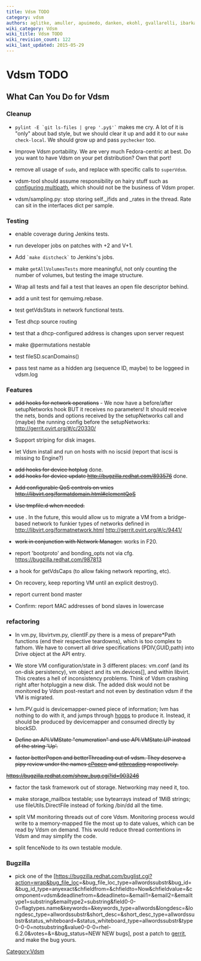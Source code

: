 ```yaml
---
title: Vdsm TODO
category: vdsm
authors: aglitke, amuller, apuimedo, danken, ekohl, gvallarelli, ibarkan, phoracek
wiki_category: Vdsm
wiki_title: Vdsm TODO
wiki_revision_count: 122
wiki_last_updated: 2015-05-29
---
```


# Vdsm TODO

## What Can You Do for Vdsm

### Cleanup

*   `` pylint -E `git ls-files | grep '.py$'` `` makes me cry. A lot of it is "only" about bad style, but we should clear it up and add it to our `make check-local`. We should grow up and pass `pychecker` too.

<!-- -->

*   Improve Vdsm portability. We are very much Fedora-centric at best. Do you want to have Vdsm on your pet distribution? Own that port!

<!-- -->

*   remove all usage of `sudo`, and replace with specific calls to `superVdsm`.

<!-- -->

*   vdsm-tool should assume responsibility on hairy stuff such as [configuring multipath](http://bugzilla.redhat.com/547424), which should not be the business of Vdsm proper.

<!-- -->

*   vdsm/sampling.py: stop storing self._ifids and _rates in the thread. Rate can sit in the interfaces dict per sample.

### Testing

*   enable coverage during Jenkins tests.

<!-- -->

*   run developer jobs on patches with +2 and V+1.

<!-- -->

*   Add `` `make distcheck` `` to Jenkins's jobs.

<!-- -->

*   make `getAllVolumesTests` more meaningful, not only counting the number of volumes, but testing the image structure.

<!-- -->

*   Wrap all tests and fail a test that leaves an open file descriptor behind.

<!-- -->

*   add a unit test for qemuimg.rebase.

<!-- -->

*   test getVdsStats in network functional tests.

<!-- -->

*   Test dhcp source routing

<!-- -->

*   test that a dhcp-configured address is changes upon server request

<!-- -->

*   make @permutations nestable

<!-- -->

*   test fileSD.scanDomains()

<!-- -->

*   pass test name as a hidden arg (sequence ID, maybe) to be loggeed in vdsm.log

### Features

*   ~~add hooks for network operations~~ - We now have a before/after setupNetworks hook BUT it receives no parameters! It should receive the nets, bonds and options received by the setupNetworks call and (maybe) the running config before the setupNetworks: <http://gerrit.ovirt.org/#/c/20330/>

<!-- -->

*   Support striping for disk images.

<!-- -->

*   let Vdsm install and run on hosts with no iscsid (report that iscsi is missing to Engine?)

<!-- -->

*   ~~add hooks for device hotplug~~ done.
*   ~~add hooks for device update <http://bugzilla.redhat.com/893576>~~ done.

<!-- -->

*   ~~Add configurable QoS controls on vnics <http://libvirt.org/formatdomain.html#elementQoS>~~

<!-- -->

*   ~~Use tmpfile.d when needed.~~

<!-- -->

*   use <interface type='network'>. In the future, this would allow us to migrate a VM from a bridge-based network to funkier types of networks defined in <http://libvirt.org/formatnetwork.html> <http://gerrit.ovirt.org/#/c/9441/>

<!-- -->

*   ~~work in conjunction with Network Manager.~~ works in F20.

<!-- -->

*   report 'bootproto' and bonding_opts not via cfg. <https://bugzilla.redhat.com/987813>

<!-- -->

*   a hook for getVdsCaps (to allow faking network reporting, etc).

<!-- -->

*   On recovery, keep reporting VM until an explicit destroy().

<!-- -->

*   report current bond master

<!-- -->

*   Confirm: report MAC addresses of bond slaves in lowercase

### refactoring

*   In vm.py, libvirtvm.py, clientIF.py there is a mess of prepare\*Path functions (end their respective teardowns), which is too complex to fathom. We have to convert all drive specifications (PDIV,GUID,path) into Drive object at the API entry.

<!-- -->

*   We store VM configuration/state in 3 different places: vm.conf (and its on-disk persistency), vm object and its vm.devices[], and within libvirt. This creates a hell of inconsistency problems. Think of Vdsm crashing right after hotpluggin a new disk. The added disk would not be monitored by Vdsm post-restart and not even by destination vdsm if the VM is migrated.

<!-- -->

*   lvm.PV.guid is devicemapper-owned piece of information; lvm has nothing to do with it, and jumps through [hoops](http://gerrit.ovirt.org/2940) to produce it. Instead, it should be produced by devicemapper and consumed directly by blockSD.

<!-- -->

*   ~~Define an API.VMState "enumeration" and use API.VMState.UP instead of the string 'Up'.~~

<!-- -->

*   <strike>factor betterPopen and betterThreading out of vdsm. They deserve a pipy review under the names [cPopen](https://pypi.python.org/pypi/cpopen) and [pthreading](http://pypi.python.org/pypi/pthreading) respectively.

<https://bugzilla.redhat.com/show_bug.cgi?id=903246></strike>

*   factor the task framework out of storage. Networking may need it, too.

<!-- -->

*   make storage_mailbox testable; use bytearrays instead of 1MiB strings; use fileUtils.DirectFile instead of forking /bin/dd all the time.

<!-- -->

*   split VM monitoring threads out of core Vdsm. Monitoring process would write to a memory-mapped file the most up to date values, which can be read by Vdsm on demand. This would reduce thread contentions in Vdsm and may simplify the code.

<!-- -->

*   split fenceNode to its own testable module.

### Bugzilla

*   pick one of the [<https://bugzilla.redhat.com/buglist.cgi?action=wrap&bug_file_loc>=&bug_file_loc_type=allwordssubstr&bug_id=&bug_id_type=anyexact&chfieldfrom=&chfieldto=Now&chfieldvalue=&component=vdsm&deadlinefrom=&deadlineto=&email1=&email2=&emailtype1=substring&emailtype2=substring&field0-0-0=flagtypes.name&keywords=&keywords_type=allwords&longdesc=&longdesc_type=allwordssubstr&short_desc=&short_desc_type=allwordssubstr&status_whiteboard=&status_whiteboard_type=allwordssubstr&type0-0-0=notsubstring&value0-0-0=rhel-6.2.0&votes=&=&bug_status=NEW NEW bugs], post a patch to [gerrit](http://gerrit.ovirt.org), and make the bug yours.

<Category:Vdsm>
